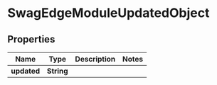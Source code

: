 
# SwagEdgeModuleUpdatedObject

## Properties
Name | Type | Description | Notes
------------ | ------------- | ------------- | -------------
**updated** | **String** |  | 



